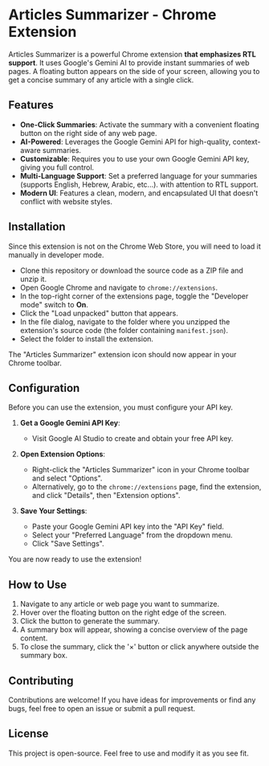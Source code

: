 # Articles Summarizer - Chrome Extension

Articles Summarizer is a powerful Chrome extension **that emphasizes RTL support**. It uses Google's Gemini AI to provide instant summaries of web pages. A floating button appears on the side of your screen, allowing you to get a concise summary of any article with a single click.

 <!-- Replace with a real screenshot URL -->

## Features

*   **One-Click Summaries**: Activate the summary with a convenient floating button on the right side of any web page.
*   **AI-Powered**: Leverages the Google Gemini API for high-quality, context-aware summaries.
*   **Customizable**: Requires you to use your own Google Gemini API key, giving you full control.
*   **Multi-Language Support**: Set a preferred language for your summaries (supports English, Hebrew, Arabic, etc...). with attention to RTL support.
*   **Modern UI**: Features a clean, modern, and encapsulated UI that doesn't conflict with website styles.

## Installation

Since this extension is not on the Chrome Web Store, you will need to load it manually in developer mode.

*   Clone this repository or download the source code as a ZIP file and unzip it.
*   Open Google Chrome and navigate to `chrome://extensions`.
*   In the top-right corner of the extensions page, toggle the "Developer mode" switch to **On**.
*   Click the "Load unpacked" button that appears.
*   In the file dialog, navigate to the folder where you unzipped the extension's source code (the folder containing `manifest.json`).
*   Select the folder to install the extension.

The "Articles Summarizer" extension icon should now appear in your Chrome toolbar.

## Configuration

Before you can use the extension, you must configure your API key.

1.  **Get a Google Gemini API Key**:
    *   Visit Google AI Studio to create and obtain your free API key.

2.  **Open Extension Options**:
    *   Right-click the "Articles Summarizer" icon in your Chrome toolbar and select "Options".
    *   Alternatively, go to the `chrome://extensions` page, find the extension, and click "Details", then "Extension options".

3.  **Save Your Settings**:
    *   Paste your Google Gemini API key into the "API Key" field.
    *   Select your "Preferred Language" from the dropdown menu.
    *   Click "Save Settings".

You are now ready to use the extension!

## How to Use

1.  Navigate to any article or web page you want to summarize.
2.  Hover over the floating button on the right edge of the screen.
3.  Click the button to generate the summary.
4.  A summary box will appear, showing a concise overview of the page content.
5.  To close the summary, click the '×' button or click anywhere outside the summary box.

## Contributing

Contributions are welcome! If you have ideas for improvements or find any bugs, feel free to open an issue or submit a pull request.

## License

This project is open-source. Feel free to use and modify it as you see fit.